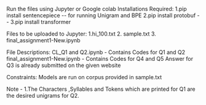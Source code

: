 Run the files using Jupyter or Google colab
Installations Required:
1.pip install sentencepiece -- for running Unigram and BPE
2.pip install protobuf --
3.pip install transformer

Files to be uploaded to Jupyter:
1.hi_100.txt 2. sample.txt 3. final_assignment1-New.ipynb

File Descriptions:
CL_Q1 and Q2.ipynb - Contains Codes for Q1 and Q2
final_assignment1-New.ipynb - Contains Codes for Q4 and Q5
Answer for Q3 is already submitted on the given website

Constraints:
Models are run on corpus provided in sample.txt

Note -
1.The Characters ,Syllables and Tokens which are printed for Q1 are the desired unigrams for Q2.

